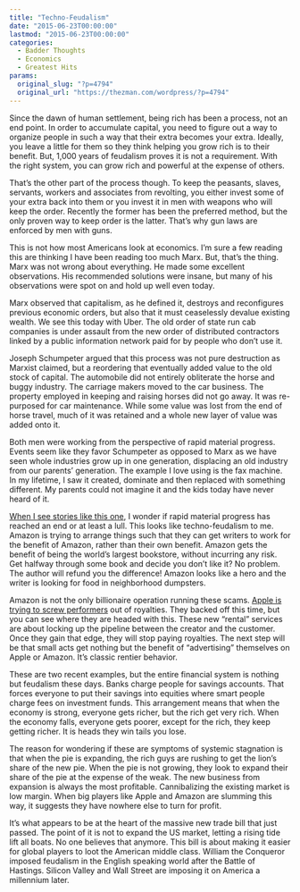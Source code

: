 ```yaml
---
title: "Techno-Feudalism"
date: "2015-06-23T00:00:00"
lastmod: "2015-06-23T00:00:00"
categories:
  - Badder Thoughts
  - Economics
  - Greatest Hits
params:
  original_slug: "?p=4794"
  original_url: "https://thezman.com/wordpress/?p=4794"
---
```


Since the dawn of human settlement, being rich has been a process, not
an end point. In order to accumulate capital, you need to figure out a
way to organize people in such a way that their extra becomes your
extra. Ideally, you leave a little for them so they think helping you
grow rich is to their benefit. But, 1,000 years of feudalism proves it
is not a requirement. With the right system, you can grow rich and
powerful at the expense of others.

That’s the other part of the process though. To keep the peasants,
slaves, servants, workers and associates from revolting, you either
invest some of your extra back into them or you invest it in men with
weapons who will keep the order. Recently the former has been the
preferred method, but the only proven way to keep order is the latter.
That’s why gun laws are enforced by men with guns.

This is not how most Americans look at economics. I’m sure a few reading
this are thinking I have been reading too much Marx. But, that’s the
thing. Marx was not wrong about everything. He made some excellent
observations. His recommended solutions were insane, but many of his
observations were spot on and hold up well even today.

Marx observed that capitalism, as he defined it, destroys and
reconfigures previous economic orders, but also that it must ceaselessly
devalue existing wealth. We see this today with Uber. The old order of
state run cab companies is under assault from the new order of
distributed contractors linked by a public information network paid for
by people who don’t use it.

Joseph Schumpeter argued that this process was not pure destruction as
Marxist claimed, but a reordering that eventually added value to the old
stock of capital. The automobile did not entirely obliterate the horse
and buggy industry. The carriage makers moved to the car business. The
property employed in keeping and raising horses did not go away. It was
re-purposed for car maintenance. While some value was lost from the end
of horse travel, much of it was retained and a whole new layer of value
was added onto it.

Both men were working from the perspective of rapid material progress.
Events seem like they favor Schumpeter as opposed to Marx as we have
seen whole industries grow up in one generation, displacing an old
industry from our parents’ generation. The example I love using is the
fax machine. In my lifetime, I saw it created, dominate and then
replaced with something different. My parents could not imagine it and
the kids today have never heard of it.

[When I see stories like this
one](http://www.theatlantic.com/business/archive/2015/06/amazon-publishing-authors-payment-writing/396269/),
I wonder if rapid material progress has reached an end or at least a
lull. This looks like techno-feudalism to me. Amazon is trying to
arrange things such that they can get writers to work for the benefit of
Amazon, rather than their own benefit. Amazon gets the benefit of being
the world’s largest bookstore, without incurring any risk. Get halfway
through some book and decide you don’t like it? No problem. The author
will refund you the difference! Amazon looks like a hero and the writer
is looking for food in neighborhood dumpsters.

Amazon is not the only billionaire operation running these scams. [Apple
is trying to screw
performers](http://www.nytimes.com/2015/06/22/business/media/taylor-swift-criticizes-apples-terms-for-streaming-music-service.html?_r=1)
out of royalties. They backed off this time, but you can see where they
are headed with this. These new “rental” services are about locking up
the pipeline between the creator and the customer. Once they gain that
edge, they will stop paying royalties. The next step will be that small
acts get nothing but the benefit of “advertising” themselves on Apple or
Amazon. It’s classic rentier behavior.

These are two recent examples, but the entire financial system is
nothing but feudalism these days. Banks charge people for savings
accounts. That forces everyone to put their savings into equities where
smart people charge fees on investment funds. This arrangement means
that when the economy is strong, everyone gets richer, but the rich get
very rich. When the economy falls, everyone gets poorer, except for the
rich, they keep getting richer. It is heads they win tails you lose.

The reason for wondering if these are symptoms of systemic stagnation is
that when the pie is expanding, the rich guys are rushing to get the
lion’s share of the new pie. When the pie is not growing, they look to
expand their share of the pie at the expense of the weak. The new
business from expansion is always the most profitable. Cannibalizing the
existing market is low margin. When big players like Apple and Amazon
are slumming this way, it suggests they have nowhere else to turn for
profit.

It’s what appears to be at the heart of the massive new trade bill that
just passed. The point of it is not to expand the US market, letting a
rising tide lift all boats. No one believes that anymore. This bill is
about making it easier for global players to loot the American middle
class. William the Conqueror imposed feudalism in the English speaking
world after the Battle of Hastings. Silicon Valley and Wall Street are
imposing it on America a millennium later.
